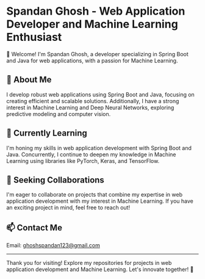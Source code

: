 # Spandan Ghosh - Web Application Developer and Machine Learning Enthusiast

👋 Welcome! I'm Spandan Ghosh, a developer specializing in Spring Boot and Java for web applications, with a passion for Machine Learning.

## 👀 About Me

I develop robust web applications using Spring Boot and Java, focusing on creating efficient and scalable solutions. Additionally, I have a strong interest in Machine Learning and Deep Neural Networks, exploring predictive modeling and computer vision.

## 🌱 Currently Learning

I'm honing my skills in web application development with Spring Boot and Java. Concurrently, I continue to deepen my knowledge in Machine Learning using libraries like PyTorch, Keras, and TensorFlow.

## 💞️ Seeking Collaborations

I'm eager to collaborate on projects that combine my expertise in web application development with my interest in Machine Learning. If you have an exciting project in mind, feel free to reach out!

## 📫 Contact Me

Email: ghoshspandan123@gmail.com

---

Thank you for visiting! Explore my repositories for projects in web application development and Machine Learning. Let's innovate together! 🚀
